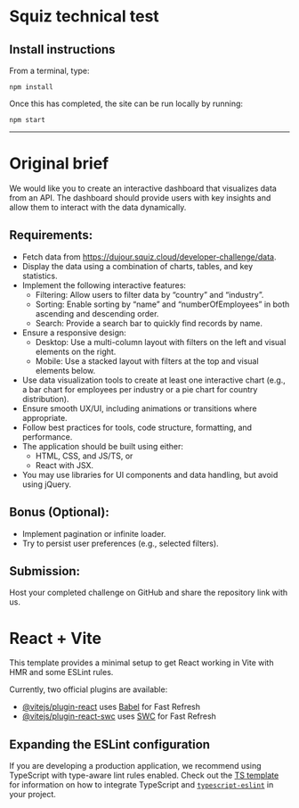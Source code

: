 # Squiz technical test

## Install instructions

From a terminal, type:

`npm install`

Once this has completed, the site can be run locally by running:

`npm start`

---

# Original brief

We would like you to create an interactive dashboard that visualizes data from an API. The dashboard should provide users with key insights and allow them to interact with the data dynamically.

## Requirements:

* Fetch data from https://dujour.squiz.cloud/developer-challenge/data.
* Display the data using a combination of charts, tables, and key statistics.
* Implement the following interactive features:
  * Filtering: Allow users to filter data by “country” and “industry”.
  * Sorting: Enable sorting by “name” and “numberOfEmployees” in both ascending and descending order.
  * Search: Provide a search bar to quickly find records by name.
* Ensure a responsive design:
  * Desktop: Use a multi-column layout with filters on the left and visual elements on the right.
  * Mobile: Use a stacked layout with filters at the top and visual elements below.
* Use data visualization tools to create at least one interactive chart (e.g., a bar chart for employees per industry or a pie chart for country distribution).
* Ensure smooth UX/UI, including animations or transitions where appropriate.
* Follow best practices for tools, code structure, formatting, and performance.
* The application should be built using either:
  * HTML, CSS, and JS/TS, or
  * React with JSX.
* You may use libraries for UI components and data handling, but avoid using jQuery.

## Bonus (Optional):

* Implement pagination or infinite loader.
* Try to persist user preferences (e.g., selected filters).

## Submission:

Host your completed challenge on GitHub and share the repository link with us.

# React + Vite

This template provides a minimal setup to get React working in Vite with HMR and some ESLint rules.

Currently, two official plugins are available:

- [@vitejs/plugin-react](https://github.com/vitejs/vite-plugin-react/blob/main/packages/plugin-react) uses [Babel](https://babeljs.io/) for Fast Refresh
- [@vitejs/plugin-react-swc](https://github.com/vitejs/vite-plugin-react/blob/main/packages/plugin-react-swc) uses [SWC](https://swc.rs/) for Fast Refresh

## Expanding the ESLint configuration

If you are developing a production application, we recommend using TypeScript with type-aware lint rules enabled. Check out the [TS template](https://github.com/vitejs/vite/tree/main/packages/create-vite/template-react-ts) for information on how to integrate TypeScript and [`typescript-eslint`](https://typescript-eslint.io) in your project.
